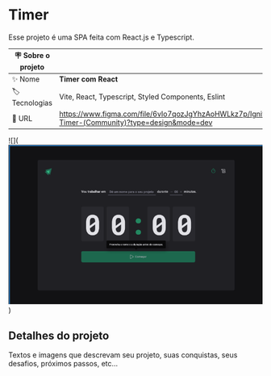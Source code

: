 # Timer

Esse projeto é uma SPA feita com React.js e Typescript.

| :placard: Sobre o projeto |     |
| -------------  | --- |
| :sparkles: Nome        | **Timer com React**
| :label: Tecnologias | Vite, React, Typescript, Styled Components, Eslint
| :rocket: URL         | https://www.figma.com/file/6vIo7qozJgYhzAoHWLkz7p/Ignite-Timer-(Community)?type=design&mode=dev

<!-- Inserir imagem com a #vitrinedev ao final do link -->
![](![Imagem do projeto timer](image.png))

## Detalhes do projeto

Textos e imagens que descrevam seu projeto, suas conquistas, seus desafios, próximos passos, etc...
